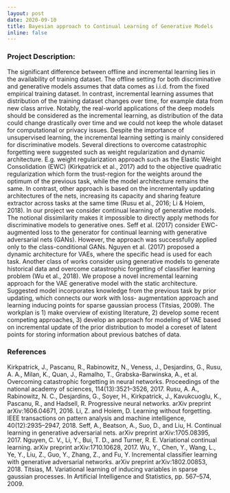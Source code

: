 ```yaml
---
layout: post
date: 2020-09-10
title: Bayesian approach to Continual Learning of Generative Models
inline: false
---
```


### Project Description:
The significant difference between offline and incremental learning lies in the availability of training dataset. The offline setting for both discriminative and generative models assumes that data comes as i.i.d. from the fixed empirical training dataset. In contrast, incremental learning assumes that distribution of the training dataset changes over time, for example data from new class arrive. Notably, the real-world applications of the deep models should be considered as the incremental learning, as distribution of the data could change drastically over time and we could not keep the whole dataset for computational or privacy issues.
Despite the importance of unsupervised learning, the incremental learning setting is mainly considered for discriminative models. Several directions to overcome catastrophic forgetting were suggested such as weight regularization and dynamic architecture. E.g. weight regularization approach such as the Elastic Weight Consolidation (EWC) (Kirkpatrick et al., 2017) add to the objective quadratic regularization which form the trust-region for the weights around the optimum of the previous task, while the model architecture remains the same. In contrast, other approach is based on the incrementally updating architectures of the nets, increasing its capacity and sharing feature extractor across tasks at the same time (Rusu et al., 2016; Li & Hoiem, 2018). 
In our project we consider continual learning of generative models. The notional dissimilarity makes it impossible to directly apply methods for discriminative models to generative ones. Seff et al. (2017) consider EWC- augmented loss to the generator for continual learning with generative adversarial nets (GANs). However, the approach was successfully applied only to the class-conditional GANs. Nguyen et al. (2017) proposed a dynamic architecture for VAEs, where the specific head is used for each task. Another class of works consider using generative models to generate historical data and overcome catastrophic forgetting of classifier learning problem (Wu et al., 2018).
We propose a novel incremental learning approach for the VAE generative model with the static architecture. Suggested model incorporates knowledge from the previous task by prior updating, which connects our work with loss- augmentation approach and learning inducing points for sparse gaussian process (Titsias, 2009). The workplan is 1) make overview of existing literature, 2) develop some recent competing approaches, 3) develop an approach for modeling of VAE based on incremental update of the prior distribution to model a coreset of latent points for storing information about previous batches of data.

### References
Kirkpatrick, J., Pascanu, R., Rabinowitz, N., Veness, J., Desjardins, G., Rusu, A. A., Milan, K., Quan, J., Ramalho, T., Grabska-Barwinska, A., et al. Overcoming catastrophic forgetting in neural networks. Proceedings of the national academy of sciences, 114(13):3521–3526, 2017.
Rusu, A. A., Rabinowitz, N. C., Desjardins, G., Soyer, H., Kirkpatrick, J., Kavukcuoglu, K., Pascanu, R., and Hadsell, R. Progressive neural networks. arXiv preprint arXiv:1606.04671, 2016.
Li, Z. and Hoiem, D. Learning without forgetting. IEEE transactions on pattern analysis and machine intelligence, 40(12):2935–2947, 2018.
Seff, A., Beatson, A., Suo, D., and Liu, H. Continual learning in generative adversarial nets. arXiv preprint arXiv:1705.08395, 2017.
Nguyen, C. V., Li, Y., Bui, T. D., and Turner, R. E. Variational continual learning. arXiv preprint arXiv:1710.10628, 2017.
Wu, Y., Chen, Y., Wang, L., Ye, Y., Liu, Z., Guo, Y., Zhang, Z., and Fu, Y. Incremental classifier learning with generative adversarial networks. arXiv preprint arXiv:1802.00853, 2018.
Titsias, M. Variational learning of inducing variables in sparse gaussian processes. In Artificial Intelligence and Statistics, pp. 567–574, 2009.